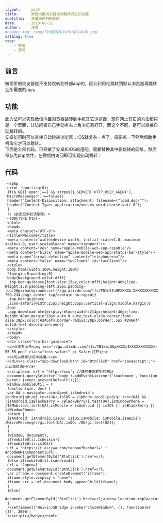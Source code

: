 ```yaml
---
layout:     post
title:      微信内置浏览器自动跳转其它浏览器
subtitle:   典藏级的PHP源码
date:       2019-08-12
author:     浅唱
#header-img: /img/TIM截图20190810024626.png
catalog: true
tags:
    - 微信
    - 源码
---
```


## 前言
微信里的浏览器是不支持跳转到外部app的，因此利用他跳转到默认浏览器再跳转至所需要的app。

## 功能
此方法可以实现微信内置浏览器跳转到手机其它浏览器，现在网上其它的方法都只是一个页面，让访问者自己手动点右上角浏览器打开，而这个不同，是可以直接自动跳转的。  
安卓访问时可以直接自动跳转浏览器；IOS就复杂一点了，需要点一下然后借助手机淘宝才可以跳转。  
下面是全部代码，已经做了安卓和IOS的适配。需要替换其中要跳转的网址，然后保存为php文件，在微信内访问即可实现自动跳转： 

## 代码

     <?php 
     error_reporting(0);
     if($_GET['open']==1 && strpos($_SERVER['HTTP_USER_AGENT'], 'MicroMessenger')!==false){
     header("Content-Disposition: attachment; filename=\"load.doc\"");
     header("Content-Type: application/vnd.ms-word;charset=utf-8");
     }
     ?\（前面反斜杠请删除）>
     <!DOCTYPE html>
     <html>
     <head>
     <meta charset="UTF-8">
     <title>Welcome</title>
     <meta content="width=device-width, initial-scale=1.0, maximum-scale=1.0, user-scalable=no" name="viewport"/>
     <meta content="yes" name="apple-mobile-web-app-capable"/>
     <meta content="black" name="apple-mobile-web-app-status-bar-style"/>
     <meta name="format-detection" content="telephone=no"/>
     <meta content="false" name="twcClient" id="twcClient"/>
     <style>
     body,html{width:100%;height:100%}
     *{margin:0;padding:0}
     body{background-color:#fff}
     .top-bar-guidance{font-size:15px;color:#fff;height:40%;line-height:1.8;padding-left:20px;padding-top:20px;background:url(//gw.alicdn.com/tfs/TB1eSZaNFXXXXb.XXXXXXXXXXXX-750-234.png) center top/contain no-repeat}
     .top-bar-guidance 
     .icon-safari{width:25px;height:25px;vertical-align:middle;margin:0 .2em}
     .app-download-btn{display:block;width:214px;height:40px;line-height:40px;margin:18px auto 0 auto;text-align:center;font-size:18px;color:#2466f4;border-radius:20px;border:.5px #2466f4 solid;text-decoration:none}
     </style>
     </head>
     <body>
     <div class="top-bar-guidance"> 
     <p>点击右上角<img src="//gw.alicdn.com/tfs/TB1xwiUNpXXXXaIXXXXXXXXXXXX-55-55.png" class="icon-safari" /> Safari打开</p> 
     <p>可以继续访问本站哦~</p>
     </div><a class="app-download-btn" id="BtnClick" href="javascript:;"> 点此继续访问</a>
     <script>var url = 'http://xxx'; //填写要跳转到的网址
     document.querySelector('body').addEventListener('touchmove', function (event) {event.preventDefault();});
     window.mobileUtil = (
	 function(win, doc) {
	 var UA = navigator.userAgent,isAndroid = /android|adr/gi.test(UA),isIOS = /iphone|ipod|ipad/gi.test(UA) && !isAndroid,isBlackBerry = /BlackBerry/i.test(UA),isWindowPhone = /IEMobile/i.test(UA),isMobile = isAndroid || isIOS || isBlackBerry || isWindowPhone;
	 return {
	 isAndroid: isAndroid,isIOS: isIOS,isMobile: isMobile,isWeixin: /MicroMessenger/gi.test(UA),isQQ: /QQ/gi.test(UA)};
	 }
	 )
	 (window, document);
     if(mobileUtil.isWeixin){
     if(mobileUtil.isIOS){
     url = "https://t.asczwa.com/taobao?backurl=" + encodeURIComponent(url);
     document.getElementById('BtnClick').href=url;
     }else if(mobileUtil.isAndroid){
     url = '?open=1';
     document.getElementById('BtnClick').href=url;
     var iframe = document.createElement("iframe");
     iframe.style.display = "none";
     iframe.src = url;document.body.appendChild(iframe);
     }
     }else{
     document.getElementById('BtnClick').href=url;window.location.replace(url);
     }
     //setTimeout('WeixinJSBridge.invoke("closeWindow", {}, function(e) {})', 2000);
     </script></body></html>`